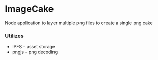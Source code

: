 # ImageCake
 Node application to layer multiple png files to create a single png cake

### Utilizes
- IPFS - asset storage
- pngjs - png decoding
